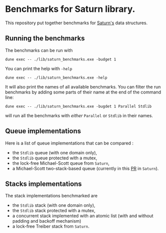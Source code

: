 # Benchmarks for Saturn library.
This repository put together benchmarks for [Saturn's](https://github.com/ocaml-multicore/saturn/) data structures. 

## Running the benchmarks

The benchmarks can be run with 
```
dune exec -- ./lib/saturn_benchmarks.exe -budget 1
```

You can print the help with `-help`
```
dune exec -- ./lib/saturn_benchmarks.exe -help
```

It will also print the names of all available benchmarks. You can filter the run benchmarks by adding some parts of their name at the end of the command line:
```
dune exec -- ./lib/saturn_benchmarks.exe -bugdet 1 Parallel Stdlib
```
will run all the benchmarks with *either* `Parallel` or `Stdlib` in their names.


## Queue implementations 
Here is a list of queue implementations that can be compared  :
- the `Stdlib` queue (with one domain only),
- the `Stdlib` queue protected with a mutex,
- the lock-free Michael-Scott queue from `Saturn`,
- a Michael-Scott two-stack-based queue (currently in this [PR](https://github.com/ocaml-multicore/saturn/pull/112) in `Saturn`).


## Stacks implementations
The stack implementations benchmarked are
- the `Stdlib` stack (with one domain only),
- the `Stdlib` stack protected with a mutex,
- a concurrent stack implemented with an atomic list (with and without padding and backoff mechanism)
- a lock-free Treiber stack from `Saturn`.
